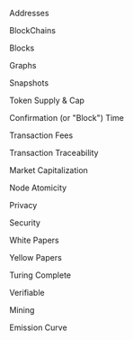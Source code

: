 
Addresses 

BlockChains

Blocks

Graphs

Snapshots

Token Supply & Cap

Confirmation (or "Block") Time

Transaction Fees

Transaction Traceability  

Market Capitalization

Node Atomicity

Privacy

Security

White Papers

Yellow Papers

Turing Complete

Verifiable

Mining

Emission Curve
